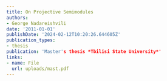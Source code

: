 ```yaml
---
title: On Projective Semimodules
authors:
- George Nadareishvili
date: '2011-01-01'
publishDate: '2024-02-12T10:20:26.644605Z'
publication_types:
- thesis
publication: 'Master's thesis *Tbilisi State University*'
links:
- name: File
  url: uploads/mast.pdf
---
```

